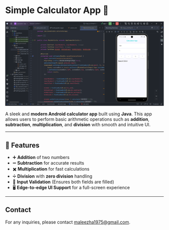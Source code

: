 # Simple Calculator App 📱

![Calculator App](img.png)

A sleek and **modern Android calculator app** built using **Java**. This app allows users to perform basic arithmetic operations such as **addition**, **subtraction**, **multiplication**, and **division** with smooth and intuitive UI.

---

## 🌟 Features
- ➕ **Addition** of two numbers  
- ➖ **Subtraction** for accurate results  
- ✖️ **Multiplication** for fast calculations  
- ➗ **Division** with **zero division** handling  
- 🚫 **Input Validation** (Ensures both fields are filled)  
- 🖥️ **Edge-to-edge UI Support** for a full-screen experience

---

## Contact
For any inquiries, please contact [maleezha1975@gmail.com](mailto:maleezha1975@gmail.com).
 
